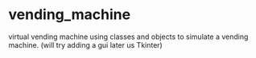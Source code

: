 # vending_machine
virtual vending machine using classes and objects to simulate a vending machine.
(will try adding a gui later us Tkinter)
